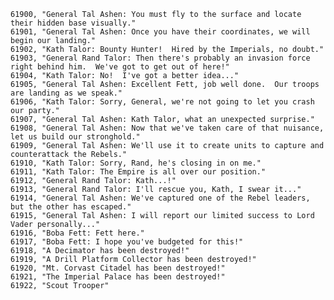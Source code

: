 ﻿```text
61900, "General Tal Ashen: You must fly to the surface and locate their hidden base visually."
61901, "General Tal Ashen: Once you have their coordinates, we will begin our landing."
61902, "Kath Talor: Bounty Hunter!  Hired by the Imperials, no doubt."
61903, "General Rand Talor: Then there's probably an invasion force right behind him.  We've got to get out of here!"
61904, "Kath Talor: No!  I've got a better idea..."
61905, "General Tal Ashen: Excellent Fett, job well done.  Our troops are landing as we speak."
61906, "Kath Talor: Sorry, General, we're not going to let you crash our party."
61907, "General Tal Ashen: Kath Talor, what an unexpected surprise."
61908, "General Tal Ashen: Now that we've taken care of that nuisance, let us build our stronghold."
61909, "General Tal Ashen: We'll use it to create units to capture and counterattack the Rebels."
61910, "Kath Talor: Sorry, Rand, he's closing in on me."
61911, "Kath Talor: The Empire is all over our position."
61912, "General Rand Talor: Kath...!"
61913, "General Rand Talor: I'll rescue you, Kath, I swear it..."
61914, "General Tal Ashen: We've captured one of the Rebel leaders, but the other has escaped."
61915, "General Tal Ashen: I will report our limited success to Lord Vader personally..."
61916, "Boba Fett: Fett here."
61917, "Boba Fett: I hope you've budgeted for this!"
61918, "A Decimator has been destroyed!"
61919, "A Drill Platform Collector has been destroyed!"
61920, "Mt. Corvast Citadel has been destroyed!"
61921, "The Imperial Palace has been destroyed!"
61922, "Scout Trooper"
```